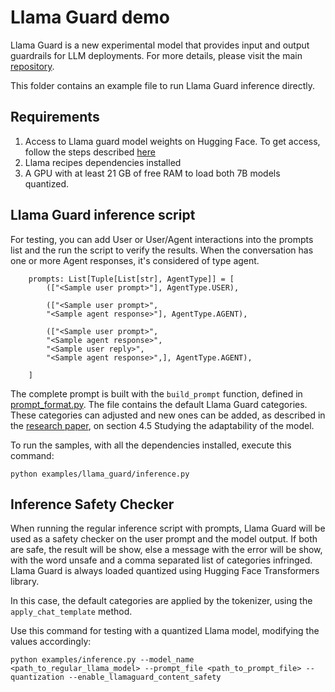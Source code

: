 # Llama Guard demo
<!-- markdown-link-check-disable -->
Llama Guard is a new experimental model that provides input and output guardrails for LLM deployments. For more details, please visit the main [repository](https://github.com/facebookresearch/PurpleLlama/tree/main/Llama-Guard).

This folder contains an example file to run Llama Guard inference directly. 

## Requirements
1. Access to Llama guard model weights on Hugging Face. To get access, follow the steps described [here](https://github.com/facebookresearch/PurpleLlama/tree/main/Llama-Guard#download)
2. Llama recipes dependencies installed 
3. A GPU with at least 21 GB of free RAM to load both 7B models quantized.

## Llama Guard inference script
For testing, you can add User or User/Agent interactions into the prompts list and the run the script to verify the results. When the conversation has one or more Agent responses, it's considered of type agent. 


```
    prompts: List[Tuple[List[str], AgentType]] = [
        (["<Sample user prompt>"], AgentType.USER),

        (["<Sample user prompt>",
        "<Sample agent response>"], AgentType.AGENT),

        (["<Sample user prompt>",
        "<Sample agent response>",
        "<Sample user reply>",
        "<Sample agent response>",], AgentType.AGENT),

    ]
```
The complete prompt is built with the `build_prompt` function, defined in [prompt_format.py](../../src/llama_recipes/inference/prompt_format.py). The file contains the default Llama Guard  categories. These categories can adjusted and new ones can be added, as described in the [research paper](https://ai.meta.com/research/publications/llama-guard-llm-based-input-output-safeguard-for-human-ai-conversations/), on section 4.5 Studying the adaptability of the model.
<!-- markdown-link-check-enable -->

To run the samples, with all the dependencies installed, execute this command:

`python examples/llama_guard/inference.py`

## Inference Safety Checker
When running the regular inference script with prompts, Llama Guard will be used as a safety checker on the user prompt and the model output. If both are safe, the result will be show, else a message with the error will be show, with the word unsafe and a comma separated list of categories infringed. Llama Guard is always loaded quantized using Hugging Face Transformers library.

In this case, the default categories are applied by the tokenizer, using the `apply_chat_template` method.

Use this command for testing with a quantized Llama model, modifying the values accordingly:

`python examples/inference.py --model_name <path_to_regular_llama_model> --prompt_file <path_to_prompt_file> --quantization --enable_llamaguard_content_safety`



